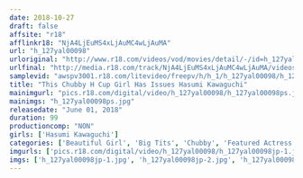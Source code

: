 ```yaml
---
date: 2018-10-27
draft: false
affsite: "r18"
afflinkr18: "NjA4LjEuMS4xLjAuMC4wLjAuMA"
url: "h_127yal00098"
urloriginal: "http://www.r18.com/videos/vod/movies/detail/-/id=h_127yal00098"
urlfinal: "http://media.r18.com/track/NjA4LjEuMS4xLjAuMC4wLjAuMA/videos/vod/movies/detail/-/id=h_127yal00098"
samplevid: "awspv3001.r18.com/litevideo/freepv/h/h_1/h_127yal00098/h_127yal00098_dmb_w.mp4"
title: "This Chubby H Cup Girl Has Issues Hasumi Kawaguchi"
mainimgurl: "pics.r18.com/digital/video/h_127yal00098/h_127yal00098ps.jpg"
mainimgs: "h_127yal00098ps.jpg"
releasedate: "June 01, 2018"
duration: 99
productioncomp: "NON"
girls: ['Hasumi Kawaguchi']
categories: ['Beautiful Girl', 'Big Tits', 'Chubby', 'Featured Actress', 'Titty Fuck', 'Big Vibrator', 'Deep Throat', 'Hi-Def']
imgurls: ['pics.r18.com/digital/video/h_127yal00098/h_127yal00098jp-1.jpg', 'pics.r18.com/digital/video/h_127yal00098/h_127yal00098jp-2.jpg', 'pics.r18.com/digital/video/h_127yal00098/h_127yal00098jp-3.jpg', 'pics.r18.com/digital/video/h_127yal00098/h_127yal00098jp-4.jpg', 'pics.r18.com/digital/video/h_127yal00098/h_127yal00098jp-5.jpg', 'pics.r18.com/digital/video/h_127yal00098/h_127yal00098jp-6.jpg', 'pics.r18.com/digital/video/h_127yal00098/h_127yal00098jp-7.jpg', 'pics.r18.com/digital/video/h_127yal00098/h_127yal00098jp-8.jpg', 'pics.r18.com/digital/video/h_127yal00098/h_127yal00098jp-9.jpg', 'pics.r18.com/digital/video/h_127yal00098/h_127yal00098jp-10.jpg', 'pics.r18.com/digital/video/h_127yal00098/h_127yal00098jp-11.jpg', 'pics.r18.com/digital/video/h_127yal00098/h_127yal00098jp-12.jpg', 'pics.r18.com/digital/video/h_127yal00098/h_127yal00098jp-13.jpg', 'pics.r18.com/digital/video/h_127yal00098/h_127yal00098jp-14.jpg', 'pics.r18.com/digital/video/h_127yal00098/h_127yal00098jp-15.jpg', 'pics.r18.com/digital/video/h_127yal00098/h_127yal00098jp-16.jpg', 'pics.r18.com/digital/video/h_127yal00098/h_127yal00098jp-17.jpg', 'pics.r18.com/digital/video/h_127yal00098/h_127yal00098jp-18.jpg', 'pics.r18.com/digital/video/h_127yal00098/h_127yal00098jp-19.jpg', 'pics.r18.com/digital/video/h_127yal00098/h_127yal00098jp-20.jpg']
imgs: ['h_127yal00098jp-1.jpg', 'h_127yal00098jp-2.jpg', 'h_127yal00098jp-3.jpg', 'h_127yal00098jp-4.jpg', 'h_127yal00098jp-5.jpg', 'h_127yal00098jp-6.jpg', 'h_127yal00098jp-7.jpg', 'h_127yal00098jp-8.jpg', 'h_127yal00098jp-9.jpg', 'h_127yal00098jp-10.jpg', 'h_127yal00098jp-11.jpg', 'h_127yal00098jp-12.jpg', 'h_127yal00098jp-13.jpg', 'h_127yal00098jp-14.jpg', 'h_127yal00098jp-15.jpg', 'h_127yal00098jp-16.jpg', 'h_127yal00098jp-17.jpg', 'h_127yal00098jp-18.jpg', 'h_127yal00098jp-19.jpg', 'h_127yal00098jp-20.jpg']
---
```

